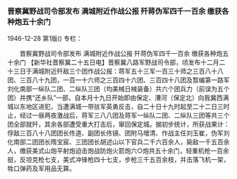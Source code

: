 ### 晋察冀野战司令部发布  满城附近作战公报  歼蒋伪军四千一百余  缴获各种炮五十余门

1946-12-28
第1版()
专栏：

　　晋察冀野战司令部发布
    满城附近作战公报
    歼蒋伪军四千一百余
    缴获各种炮五十余门
    【新华社晋察冀二十五日电】晋察冀八路军野战司令部，顷发布十二月二十三日于满城附近歼敌三个团作战公报：蒋军五十三军一百三十师之三百八十八团、三百八十九团，一百一十六师之三百四十六团、三百四十八团及暂编第一路军刘化南部一纵队二团、二纵队三团（均美械日械装备）共六个团兵力（前误为五个团）并携“还乡队”一部，自本月十九日开始即由保定、漕河（保定北）向我冀西满城以东地区进犯，当遭满城一带驻军英勇反击，自二十日十九时起至二十二日三时止，经过一昼两夜激战后，蒋军三八八团及蒋军一纵队二团、二纵队三团等共三个团全部就歼，其余各部遭受重大打击后，窜回保定城。据初步统计，所获战果计：俘敌三百八十八团团长佟道、副团长佟镜、团附马增清、作战主任刘玉崔，伪军刘化南部二团团长隋宝宸、三团团长胡述山以下官兵二千六百余人，毙敌一千五百余人，缴获美式山炮平射炮迫击炮战防炮火箭炮六○炮共五十余门，轻重机枪一百余挺，反坦克枪七支，美式冲锋枪四十七支，步枪三千五百余枝，并击落飞机一架，牲口弹药及军用品无算。
